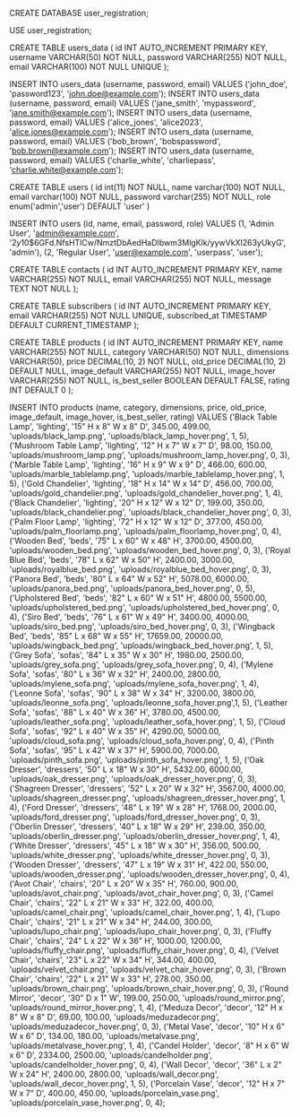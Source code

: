 CREATE DATABASE user_registration;

USE user_registration;

CREATE TABLE users_data (
    id INT AUTO_INCREMENT PRIMARY KEY,
    username VARCHAR(50) NOT NULL,
    password VARCHAR(255) NOT NULL,
    email VARCHAR(100) NOT NULL UNIQUE
);


INSERT INTO users_data (username, password, email) VALUES ('john_doe', 'password123', 'john.doe@example.com');
INSERT INTO users_data (username, password, email) VALUES ('jane_smith', 'mypassword', 'jane.smith@example.com');
INSERT INTO users_data (username, password, email) VALUES ('alice_jones', 'alice2023', 'alice.jones@example.com');
INSERT INTO users_data (username, password, email) VALUES ('bob_brown', 'bobspassword', 'bob.brown@example.com');
INSERT INTO users_data (username, password, email) VALUES ('charlie_white', 'charliepass', 'charlie.white@example.com');

CREATE TABLE users (
   id int(11) NOT NULL,
   name varchar(100) NOT NULL,
   email varchar(100) NOT NULL,
   password varchar(255) NOT NULL,
   role enum('admin','user') DEFAULT 'user'
) 

INSERT INTO users (id, name, email, password, role) VALUES
(1, 'Admin User', 'admin@example.com', '$2y$10$6GFd.NfsHTlCw/NmztDbAedHaDIbwm3MlgKlk/yywVkXI263yUkyG', 'admin'),
(2, 'Regular User', 'user@example.com', 'userpass', 'user');



CREATE TABLE contacts (
    id INT AUTO_INCREMENT PRIMARY KEY,
    name VARCHAR(255) NOT NULL,
    email VARCHAR(255) NOT NULL,
    message TEXT NOT NULL
);


CREATE TABLE subscribers (
    id INT AUTO_INCREMENT PRIMARY KEY,
    email VARCHAR(255) NOT NULL UNIQUE,
    subscribed_at TIMESTAMP DEFAULT CURRENT_TIMESTAMP
);


CREATE TABLE products (
    id INT AUTO_INCREMENT PRIMARY KEY,
    name VARCHAR(255) NOT NULL,
    category VARCHAR(50) NOT NULL,
    dimensions VARCHAR(50),
    price DECIMAL(10, 2) NOT NULL,
    old_price DECIMAL(10, 2) DEFAULT NULL,
    image_default VARCHAR(255) NOT NULL,
    image_hover VARCHAR(255) NOT NULL,
    is_best_seller BOOLEAN DEFAULT FALSE,
    rating INT DEFAULT 0
);

INSERT INTO products
(name, category, dimensions, price, old_price, image_default, image_hover, is_best_seller, rating)
VALUES
('Black Table Lamp', 'lighting', '15" H x 8" W x 8" D', 345.00, 499.00, 'uploads/black_lamp.png', 'uploads/black_lamp_hover.png', 1, 5),
('Mushroom Table Lamp', 'lighting', '12" H x 7" W x 7" D', 98.00, 150.00, 'uploads/mushroom_lamp.png', 'uploads/mushroom_lamp_hover.png', 0, 3),
('Marble Table Lamp', 'lighting', '16" H x 9" W x 9" D', 466.00, 600.00, 'uploads/marble_tablelamp.png', 'uploads/marble_tablelamp_hover.png', 1, 5),
('Gold Chandelier', 'lighting', '18" H x 14" W x 14" D', 456.00, 700.00, 'uploads/gold_chandelier.png', 'uploads/gold_chandelier_hover.png', 1, 4),
('Black Chandelier', 'lighting', '20" H x 12" W x 12" D', 199.00, 350.00, 'uploads/black_chandelier.png', 'uploads/black_chandelier_hover.png', 0, 3),
('Palm Floor Lamp', 'lighting', '72" H x 12" W x 12" D', 377.00, 450.00, 'uploads/palm_floorlamp.png', 'uploads/palm_floorlamp_hover.png', 0, 4),
('Wooden Bed', 'beds', '75" L x 60" W x 48" H', 3700.00, 4500.00, 'uploads/wooden_bed.png', 'uploads/wooden_bed_hover.png', 0, 3),
('Royal Blue Bed', 'beds', '78" L x 62" W x 50" H', 2400.00, 3000.00, 'uploads/royalblue_bed.png', 'uploads/royalblue_bed_hover.png', 0, 3),
('Panora Bed', 'beds', '80" L x 64" W x 52" H', 5078.00, 6000.00, 'uploads/panora_bed.png', 'uploads/panora_bed_hover.png', 0, 5),
('Upholstered Bed', 'beds', '82" L x 60" W x 51" H', 4800.00, 5500.00, 'uploads/upholstered_bed.png', 'uploads/upholstered_bed_hover.png', 0, 4),
('Siro Bed', 'beds', '76" L x 61" W x 49" H', 3400.00, 4000.00, 'uploads/siro_bed.png', 'uploads/siro_bed_hover.png', 0, 3),
('Wingback Bed', 'beds', '85" L x 68" W x 55" H', 17659.00, 20000.00, 'uploads/wingback_bed.png', 'uploads/wingback_bed_hover.png', 1, 5),
('Grey Sofa', 'sofas', '84" L x 35" W x 30" H', 1980.00, 2500.00, 'uploads/grey_sofa.png', 'uploads/grey_sofa_hover.png', 0, 4),
('Mylene Sofa', 'sofas', '80" L x 36" W x 32" H', 2400.00, 2800.00, 'uploads/mylene_sofa.png', 'uploads/mylene_sofa_hover.png', 1, 4),
('Leonne Sofa', 'sofas', '90" L x 38" W x 34" H', 3200.00, 3800.00, 'uploads/leonne_sofa.png', 'uploads/leonne_sofa_hover.png',1, 5),
('Leather Sofa', 'sofas', '88" L x 40" W x 36" H', 3780.00, 4500.00, 'uploads/leather_sofa.png', 'uploads/leather_sofa_hover.png', 1, 5),
('Cloud Sofa', 'sofas', '92" L x 40" W x 35" H', 4290.00, 5000.00, 'uploads/cloud_sofa.png', 'uploads/cloud_sofa_hover.png', 0, 4),
('Pinth Sofa', 'sofas', '95" L x 42" W x 37" H', 5900.00, 7000.00, 'uploads/pinth_sofa.png', 'uploads/pinth_sofa_hover.png', 1, 5),
('Oak Dresser', 'dressers', '50" L x 18" W x 30" H', 5432.00, 6000.00, 'uploads/oak_dresser.png', 'uploads/oak_dresser_hover.png', 0, 3),
('Shagreen Dresser', 'dressers', '52" L x 20" W x 32" H', 3567.00, 4000.00, 'uploads/shagreen_dresser.png', 'uploads/shagreen_dresser_hover.png', 1, 4),
('Ford Dresser', 'dressers', '48" L x 19" W x 28" H', 1768.00, 2000.00, 'uploads/ford_dresser.png', 'uploads/ford_dresser_hover.png', 0, 3),
('Oberlin Dresser', 'dressers', '40" L x 18" W x 29" H', 239.00, 350.00, 'uploads/oberlin_dresser.png', 'uploads/oberlin_dresser_hover.png', 1, 4),
('White Dresser', 'dressers', '45" L x 18" W x 30" H', 356.00, 500.00, 'uploads/white_dresser.png', 'uploads/white_dresser_hover.png', 0, 3),
('Wooden Dresser', 'dressers', '47" L x 19" W x 31" H', 422.00, 550.00, 'uploads/wooden_dresser.png', 'uploads/wooden_dresser_hover.png', 0, 4),
('Avot Chair', 'chairs', '20" L x 20" W x 35" H', 760.00, 900.00, 'uploads/avot_chair.png', 'uploads/avot_chair_hover.png', 0, 3),
('Camel Chair', 'chairs', '22" L x 21" W x 33" H', 322.00, 400.00, 'uploads/camel_chair.png', 'uploads/camel_chair_hover.png', 1, 4),
('Lupo Chair', 'chairs', '21" L x 21" W x 34" H', 244.00, 300.00, 'uploads/lupo_chair.png', 'uploads/lupo_chair_hover.png', 0, 3),
('Fluffy Chair', 'chairs', '24" L x 22" W x 36" H', 1000.00, 1200.00, 'uploads/fluffy_chair.png', 'uploads/fluffy_chair_hover.png', 0, 4),
('Velvet Chair', 'chairs', '23" L x 22" W x 34" H', 344.00, 400.00, 'uploads/velvet_chair.png', 'uploads/velvet_chair_hover.png', 0, 3),
('Brown Chair', 'chairs', '22" L x 21" W x 33" H', 278.00, 350.00, 'uploads/brown_chair.png', 'uploads/brown_chair_hover.png', 0, 3),
('Round Mirror', 'decor', '30" D x 1" W', 199.00, 250.00, 'uploads/round_mirror.png', 'uploads/round_mirror_hover.png', 1, 4),
('Meduza Decor', 'decor', '12" H x 8" W x 8" D', 69.00, 100.00, 'uploads/meduzadecor.png', 'uploads/meduzadecor_hover.png', 0, 3),
('Metal Vase', 'decor', '10" H x 6" W x 6" D', 134.00, 180.00, 'uploads/metalvase.png', 'uploads/metalvase_hover.png', 1, 4),
('Candel Holder', 'decor', '8" H x 6" W x 6" D', 2334.00, 2500.00, 'uploads/candelholder.png', 'uploads/candelholder_hover.png', 0, 4),
('Wall Decor', 'decor', '36" L x 2" W x 24" H', 2400.00, 2800.00, 'uploads/wall_decor.png', 'uploads/wall_decor_hover.png', 1, 5),
('Porcelain Vase', 'decor', '12" H x 7" W x 7" D', 400.00, 450.00, 'uploads/porcelain_vase.png', 'uploads/porcelain_vase_hover.png', 0, 4);


